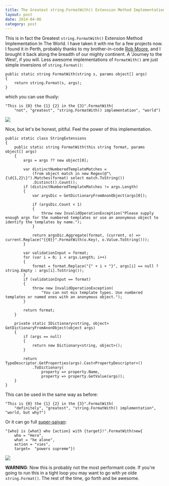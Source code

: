 ```yaml
---
title: The Greatest string.FormatWith() Extension Method Implementation In The World
layout: post
date: 2014-04-06
category: post
---
```


This is in fact the Greatest `string.FormatWith()` Extension Method Implementation In The World. I have taken it with me for a few projects now. I found it in Perth, probably thanks to my brother-in-code [Rob Moore](http://robdmoore.id.au/), and I brought it back along the breadth of our mighty continent. A 'Journey to the West', if you will. Less awesome implementations of `FormatWith()` are just simple inversions of `string.Format()`:

	public static string FormatWith(string s, params object[] args)
	{
		return string.Format(s, args);
	}

which you can use thusly:

	"This is {0} the {1} {2} in the {3}".FormatWith(
		"not", "greatest", "string.FormatWith() implementation", "world")

![](http://media.giphy.com/media/B9bZxUmVr3ZNS/giphy.gif)

Nice, but let's be honest, pitiful. Feel the power of this implementation.

    public static class StringExtensions
    {
        public static string FormatWith(this string format, params object[] args)
        {
            args = args ?? new object[0];
 
            var distinctNumberedTemplateMatches =
                (from object match in new Regex(@"\{\d{1,2}\}").Matches(format) select match.ToString())
                .Distinct().Count();
            if (distinctNumberedTemplateMatches != args.Length)
            {
                var argsDic = GetDictionaryFromAnonObject(args[0]);
 
                if (argsDic.Count < 1)
                {
                    throw new InvalidOperationException("Please supply enough args for the numbered templates or use an anonymous object to identify the templates by name.");
                }
 
                return argsDic.Aggregate(format, (current, o) => current.Replace("{{0}}".FormatWith(o.Key), o.Value.ToString()));
            }
 
            var validationInput = format;
            for (var i = 0; i < args.Length; i++)
            {
                format = format.Replace("{" + i + "}", args[i] == null ? string.Empty : args[i].ToString());
            }
            if (validationInput == format)
            {
                throw new InvalidOperationException(
                    "You can not mix template types. Use numbered templates or named ones with an anonymous object.");
            }
 
            return format;
        }
 
        private static IDictionary<string, object> GetDictionaryFromAnonObject(object args)
        {
            if (args == null)
            {
                return new Dictionary<string, object>();
            }
 
            return TypeDescriptor.GetProperties(args).Cast<PropertyDescriptor>()
                .ToDictionary(
                    property => property.Name, 
                    property => property.GetValue(args));
        }
    }

This can be used in the same way as before:

	"This is {0} the {1} {2} in the {3}".FormatWith(
		"definitely", "greatest", "string.FormatWith() implementation", "world, but why?")

Or it can go full [super-saiyan](http://dragonball.wikia.com/wiki/Super_Saiyan):

	"{who} is {what} who {action} with {target}!".FormatWith(new{
		who = "Hero",
		what = "he alone",
		action = "vies",
		target=  "powers supreme"})

![](http://media.giphy.com/media/6KlLzO38CkLjG/giphy.gif)

**WARNING**: Now this is probably not the most performant code. If you're going to run this in a tight loop you may want to go with ye olde `string.Format()`. The rest of the time, go forth and be awesome.

